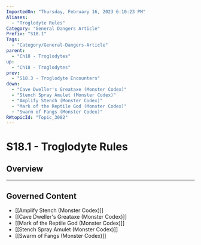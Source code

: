 ```yaml
---
ImportedOn: "Thursday, February 16, 2023 6:10:23 PM"
Aliases:
  - "Troglodyte Rules"
Category: "General Dangers Article"
Prefix: "S18.1"
Tags:
  - "Category/General-Dangers-Article"
parent:
  - "Ch18 - Troglodytes"
up:
  - "Ch18 - Troglodytes"
prev:
  - "S18.3 - Troglodyte Encounters"
down:
  - "Cave Dweller's Greataxe (Monster Codex)"
  - "Stench Spray Amulet (Monster Codex)"
  - "Amplify Stench (Monster Codex)"
  - "Mark of the Reptile God (Monster Codex)"
  - "Swarm of Fangs (Monster Codex)"
RWtopicId: "Topic_3082"
---
```

# S18.1 - Troglodyte Rules
## Overview
---
## Governed Content
- [[Amplify Stench (Monster Codex)]]
- [[Cave Dweller's Greataxe (Monster Codex)]]
- [[Mark of the Reptile God (Monster Codex)]]
- [[Stench Spray Amulet (Monster Codex)]]
- [[Swarm of Fangs (Monster Codex)]]

